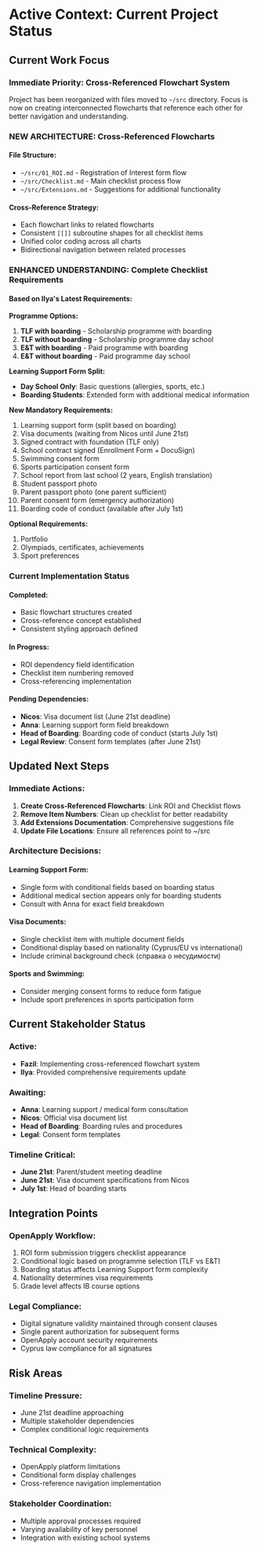 # Active Context: Current Project Status

## Current Work Focus

### Immediate Priority: Cross-Referenced Flowchart System
Project has been reorganized with files moved to `~/src` directory. Focus is now on creating interconnected flowcharts that reference each other for better navigation and understanding.

### NEW ARCHITECTURE: Cross-Referenced Flowcharts

#### File Structure:
- `~/src/01_ROI.md` - Registration of Interest form flow
- `~/src/Checklist.md` - Main checklist process flow  
- `~/src/Extensions.md` - Suggestions for additional functionality

#### Cross-Reference Strategy:
- Each flowchart links to related flowcharts
- Consistent `[[]]` subroutine shapes for all checklist items
- Unified color coding across all charts
- Bidirectional navigation between related processes

### ENHANCED UNDERSTANDING: Complete Checklist Requirements

#### Based on Ilya's Latest Requirements:

**Programme Options:**
1. **TLF with boarding** - Scholarship programme with boarding
2. **TLF without boarding** - Scholarship programme day school
3. **E&T with boarding** - Paid programme with boarding  
4. **E&T without boarding** - Paid programme day school

**Learning Support Form Split:**
- **Day School Only**: Basic questions (allergies, sports, etc.)
- **Boarding Students**: Extended form with additional medical information

**New Mandatory Requirements:**
1. Learning support form (split based on boarding)
2. Visa documents (waiting from Nicos until June 21st)
3. Signed contract with foundation (TLF only)
4. School contract signed (Enrollment Form + DocuSign)
5. Swimming consent form
6. Sports participation consent form
7. School report from last school (2 years, English translation)
8. Student passport photo
9. Parent passport photo (one parent sufficient)
10. Parent consent form (emergency authorization)
11. Boarding code of conduct (available after July 1st)

**Optional Requirements:**
1. Portfolio
2. Olympiads, certificates, achievements
3. Sport preferences

### Current Implementation Status

#### Completed:
- Basic flowchart structures created
- Cross-reference concept established
- Consistent styling approach defined

#### In Progress:
- ROI dependency field identification
- Checklist item numbering removed
- Cross-referencing implementation

#### Pending Dependencies:
- **Nicos**: Visa document list (June 21st deadline)
- **Anna**: Learning support form field breakdown
- **Head of Boarding**: Boarding code of conduct (starts July 1st)
- **Legal Review**: Consent form templates (after June 21st)

## Updated Next Steps

### Immediate Actions:
1. **Create Cross-Referenced Flowcharts**: Link ROI and Checklist flows
2. **Remove Item Numbers**: Clean up checklist for better readability
3. **Add Extensions Documentation**: Comprehensive suggestions file
4. **Update File Locations**: Ensure all references point to ~/src

### Architecture Decisions:

#### Learning Support Form:
- Single form with conditional fields based on boarding status
- Additional medical section appears only for boarding students
- Consult with Anna for exact field breakdown

#### Visa Documents:
- Single checklist item with multiple document fields
- Conditional display based on nationality (Cyprus/EU vs international)
- Include criminal background check (справка о несудимости)

#### Sports and Swimming:
- Consider merging consent forms to reduce form fatigue
- Include sport preferences in sports participation form

## Current Stakeholder Status

### Active:
- **Fazil**: Implementing cross-referenced flowchart system
- **Ilya**: Provided comprehensive requirements update

### Awaiting:
- **Anna**: Learning support / medical form consultation
- **Nicos**: Official visa document list
- **Head of Boarding**: Boarding rules and procedures
- **Legal**: Consent form templates

### Timeline Critical:
- **June 21st**: Parent/student meeting deadline
- **June 21st**: Visa document specifications from Nicos
- **July 1st**: Head of boarding starts

## Integration Points

### OpenApply Workflow:
1. ROI form submission triggers checklist appearance
2. Conditional logic based on programme selection (TLF vs E&T)
3. Boarding status affects Learning Support form complexity
4. Nationality determines visa requirements
5. Grade level affects IB course options

### Legal Compliance:
- Digital signature validity maintained through consent clauses
- Single parent authorization for subsequent forms
- OpenApply account security requirements
- Cyprus law compliance for all signatures

## Risk Areas

### Timeline Pressure:
- June 21st deadline approaching
- Multiple stakeholder dependencies
- Complex conditional logic requirements

### Technical Complexity:
- OpenApply platform limitations
- Conditional form display challenges
- Cross-reference navigation implementation

### Stakeholder Coordination:
- Multiple approval processes required
- Varying availability of key personnel
- Integration with existing school systems 